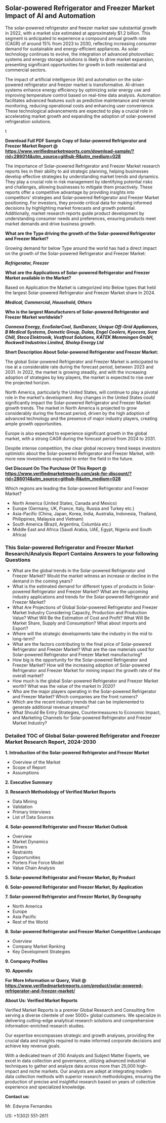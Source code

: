 <h2>Solar-powered Refrigerator and Freezer Market Impact of AI and Automation</h2><p>The solar-powered refrigerator and freezer market saw substantial growth in 2022, with a market size estimated at approximately $1.2 billion. This segment is anticipated to experience a compound annual growth rate (CAGR) of around 15% from 2023 to 2030, reflecting increasing consumer demand for sustainable and energy-efficient appliances. As solar technology continues to evolve, the integration of advanced photovoltaic systems and energy storage solutions is likely to drive market expansion, presenting significant opportunities for growth in both residential and commercial sectors.</p><p>The impact of artificial intelligence (AI) and automation on the solar-powered refrigerator and freezer market is transformative. AI-driven systems enhance energy efficiency by optimizing solar energy use and improving temperature control based on real-time data analysis. Automation facilitates advanced features such as predictive maintenance and remote monitoring, reducing operational costs and enhancing user convenience. These technological advancements are expected to play a crucial role in accelerating market growth and expanding the adoption of solar-powered refrigeration solutions.</p>t</p><p id="" class=""><strong>Download Full PDF Sample Copy of Solar-powered Refrigerator and Freezer Market Report @ <a href="https://www.verifiedmarketreports.com/download-sample/?rid=286014&utm_source=github-R&utm_medium=028" target="_blank">https://www.verifiedmarketreports.com/download-sample/?rid=286014&utm_source=github-R&utm_medium=028</a></strong></p><p>The importance of&nbsp;Solar-powered Refrigerator and Freezer Market research reports lies in their ability to aid strategic planning, helping businesses develop effective strategies by understanding market trends and dynamics. They play a crucial role in risk management by identifying potential risks and challenges, allowing businesses to mitigate them proactively. These reports offer a competitive advantage by providing insights into competitors' strategies and Solar-powered Refrigerator and Freezer Market positioning. For investors, they provide critical data for making informed decisions by highlighting market forecasts and growth potential. Additionally, market research reports guide product development by understanding consumer needs and preferences, ensuring products meet market demands and drive business growth.</p><p><strong>What are the&nbsp;Type driving the growth of the Solar-powered Refrigerator and Freezer Market?</strong></p><p id="" class="">Growing demand for below Type around the world has had a direct impact on the growth of the Solar-powered Refrigerator and Freezer Market:</p><em><strong>Refrigerator, Freezer</strong></em></p><strong>What are the&nbsp;Applications&nbsp;of Solar-powered Refrigerator and Freezer Market available in the Market?</strong></p><p id="" class="">Based on Application the Market is categorized into Below types that held the largest Solar-powered Refrigerator and Freezer Market share In 2024.</p><em><strong>Medical, Commercial, Household, Others</strong></em></p><strong>Who is the largest Manufacturers of Solar-powered Refrigerator and Freezer Market worldwide?</strong></p><p><em><strong>Connexa Energy, EcoSolarCool, SunDanzer, Unique Off-Grid Appliances, B Medical Systems, Dometic Group, Dulas, Engel Coolers, Kyocera, Sure Chill, Steca Elektronik, Vestfrost Solutions, KATEK Memmingen GmbH, Rockwell Industries Limited, Sholep Energy Ltd</strong></em></p><p id="" class=""><strong>Short Description About Solar-powered Refrigerator and Freezer Market:</strong></p><p>The global Solar-powered Refrigerator and Freezer Market is anticipated to rise at a considerable rate during the forecast period, between 2023 and 2031. In 2022, the market is growing steadily, and with the increasing adoption of strategies by key players, the market is expected to rise over the projected horizon.</p><p>North America, particularly the United States, will continue to play a pivotal role in the market's development. Any changes in the United States could significantly impact the Solar-powered Refrigerator and Freezer Market growth trends. The market in North America is projected to grow considerably during the forecast period, driven by the high adoption of advanced technology and the presence of major industry players, creating ample growth opportunities.</p><p>Europe is also expected to experience significant growth in the global market, with a strong CAGR during the forecast period from 2024 to 2031.</p><p>Despite intense competition, the clear global recovery trend keeps investors optimistic about the Solar-powered Refrigerator and Freezer Market, with more new investments expected to enter the field in the future.</p><p id="" class=""><strong>Get Discount On The Purchase Of This Report @ <a href="https://www.verifiedmarketreports.com/ask-for-discount/?rid=286014&utm_source=github-R&utm_medium=028" target="_blank">https://www.verifiedmarketreports.com/ask-for-discount/?rid=286014&utm_source=github-R&utm_medium=028</a></strong></p>Which regions are leading the Solar-powered Refrigerator and Freezer Market?</p><ul><li>North America (United States, Canada and Mexico)</li><li>Europe (Germany, UK, France, Italy, Russia and Turkey etc.)</li><li>Asia-Pacific (China, Japan, Korea, India, Australia, Indonesia, Thailand, Philippines, Malaysia and Vietnam)</li><li>South America (Brazil, Argentina, Columbia etc.)</li><li>Middle East and Africa (Saudi Arabia, UAE, Egypt, Nigeria and South Africa)</li></ul><h3 id="" class="">This Solar-powered Refrigerator and Freezer Market Research/Analysis Report Contains Answers to your following Questions</h3><ul><li>What are the global trends in the Solar-powered Refrigerator and Freezer Market? Would the market witness an increase or decline in the demand in the coming years?</li><li>What is the estimated demand for different types of products in Solar-powered Refrigerator and Freezer Market? What are the upcoming industry applications and trends for the Solar-powered Refrigerator and Freezer Market?</li><li>What Are Projections of Global Solar-powered Refrigerator and Freezer Market Industry Considering Capacity, Production and Production Value? What Will Be the Estimation of Cost and Profit? What Will Be Market Share, Supply and Consumption? What about imports and Export?</li><li>Where will the strategic developments take the industry in the mid to long-term?</li><li>What are the factors contributing to the final price of Solar-powered Refrigerator and Freezer Market? What are the raw materials used for Solar-powered Refrigerator and Freezer Market manufacturing?</li><li>How big is the opportunity for the Solar-powered Refrigerator and Freezer Market? How will the increasing adoption of Solar-powered Refrigerator and Freezer Market for mining impact the growth rate of the overall market?</li><li>How much is the global Solar-powered Refrigerator and Freezer Market worth? What was the value of the market In 2020?</li><li>Who are the major players operating in the Solar-powered Refrigerator and Freezer Market? Which companies are the front runners?</li><li>Which are the recent industry trends that can be implemented to generate additional revenue streams?</li><li>What Should Be Entry Strategies, Countermeasures to Economic Impact, and Marketing Channels for Solar-powered Refrigerator and Freezer Market Industry?</li></ul><h3 id="" class="">Detailed TOC of Global Solar-powered Refrigerator and Freezer Market Research Report, 2024-2030</h3><p id="" class=""><strong>1. Introduction of the Solar-powered Refrigerator and Freezer Market</strong></p><ul><li>Overview of the Market</li><li>Scope of Report</li><li>Assumptions</li></ul><p id="" class=""><strong>2. Executive Summary</strong></p><p id="" class=""><strong>3. Research Methodology of Verified Market Reports</strong></p><ul><li>Data Mining</li><li>Validation</li><li>Primary Interviews</li><li>List of Data Sources</li></ul><p id="" class=""><strong>4. Solar-powered Refrigerator and Freezer Market Outlook</strong></p><ul><li>Overview</li><li>Market Dynamics</li><li>Drivers</li><li>Restraints</li><li>Opportunities</li><li>Porters Five Force Model</li><li>Value Chain Analysis</li></ul><p id="" class=""><strong>5. Solar-powered Refrigerator and Freezer Market, By Product</strong></p><p id="" class=""><strong>6. Solar-powered Refrigerator and Freezer Market, By Application</strong></p><p id="" class=""><strong>7. Solar-powered Refrigerator and Freezer Market, By Geography</strong></p><ul><li>North America</li><li>Europe</li><li>Asia Pacific</li><li>Rest of the World</li></ul><p id="" class=""><strong>8. Solar-powered Refrigerator and Freezer Market Competitive Landscape</strong></p><ul><li>Overview</li><li>Company Market Ranking</li><li>Key Development Strategies</li></ul><p id="" class=""><strong>9. Company Profiles</strong></p><p id="" class=""><strong>10. Appendix</strong></p><p id="" class=""><strong>For More Information or Query, Visit @ <a href="https://www.verifiedmarketreports.com/product/solar-powered-refrigerator-and-freezer-market/" target="_blank">https://www.verifiedmarketreports.com/product/solar-powered-refrigerator-and-freezer-market/</a></strong></p><p id="" class=""><strong>About Us: Verified Market Reports</strong></p><p id="" class="">Verified Market Reports is a premier Global Research and Consulting firm serving a diverse clientele of over 5000+ global customers. We specialize in delivering cutting-edge analytical research solutions and comprehensive information-enriched research studies.</p><p id="" class="">Our expertise encompasses strategic and growth analyses, providing the crucial data and insights required to make informed corporate decisions and achieve key revenue goals.</p><p id="" class="">With a dedicated team of 250 Analysts and Subject Matter Experts, we excel in data collection and governance, utilizing advanced industrial techniques to gather and analyze data across more than 25,000 high-impact and niche markets. Our analysts are adept at integrating modern data collection methods with superior research methodologies, ensuring the production of precise and insightful research based on years of collective experience and specialized knowledge.</p><p id="" class=""><strong>Contact us:</strong></p><p id="" class="">Mr. Edwyne Fernandes</p><p id="" class="">US: +1(302) 551-2611</p>
